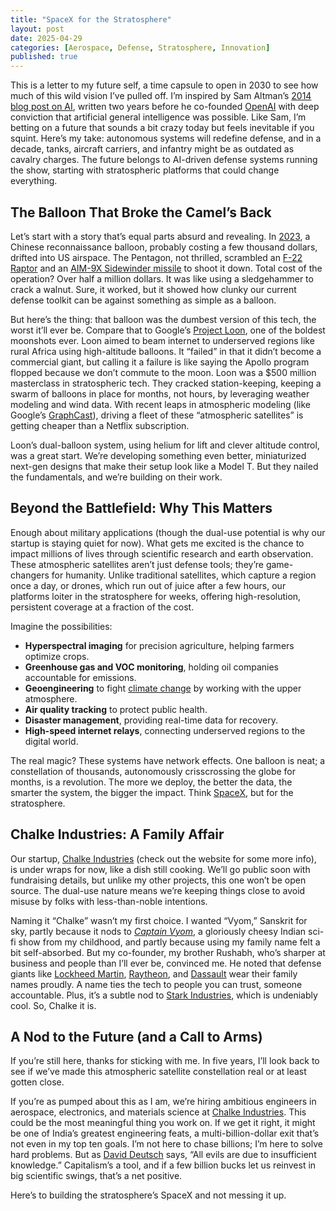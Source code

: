 ```yaml
---
title: "SpaceX for the Stratosphere"
layout: post
date: 2025-04-29
categories: [Aerospace, Defense, Stratosphere, Innovation]
published: true
---
```


This is a letter to my future self, a time capsule to open in 2030 to see how much of this wild vision I’ve pulled off. I’m inspired by Sam Altman’s [2014 blog post on AI](https://blog.samaltman.com/ai), written two years before he co-founded [OpenAI](https://openai.com) with deep conviction that artificial general intelligence was possible. Like Sam, I’m betting on a future that sounds a bit crazy today but feels inevitable if you squint. Here’s my take: autonomous systems will redefine defense, and in a decade, tanks, aircraft carriers, and infantry might be as outdated as cavalry charges. The future belongs to AI-driven defense systems running the show, starting with stratospheric platforms that could change everything.

## The Balloon That Broke the Camel’s Back

Let’s start with a story that’s equal parts absurd and revealing. In [2023](https://en.wikipedia.org/wiki/2023_Chinese_balloon_incident), a Chinese reconnaissance balloon, probably costing a few thousand dollars, drifted into US airspace. The Pentagon, not thrilled, scrambled an [F-22 Raptor](https://en.wikipedia.org/wiki/Lockheed_Martin_F-22_Raptor) and an [AIM-9X Sidewinder missile](https://en.wikipedia.org/wiki/AIM-9_Sidewinder) to shoot it down. Total cost of the operation? Over half a million dollars. It was like using a sledgehammer to crack a walnut. Sure, it worked, but it showed how clunky our current defense toolkit can be against something as simple as a balloon.

But here’s the thing: that balloon was the dumbest version of this tech, the worst it’ll ever be. Compare that to Google’s [Project Loon](https://en.wikipedia.org/wiki/Loon_(company)), one of the boldest moonshots ever. Loon aimed to beam internet to underserved regions like rural Africa using high-altitude balloons. It “failed” in that it didn’t become a commercial giant, but calling it a failure is like saying the Apollo program flopped because we don’t commute to the moon. Loon was a $500 million masterclass in stratospheric tech. They cracked station-keeping, keeping a swarm of balloons in place for months, not hours, by leveraging weather modeling and wind data. With recent leaps in atmospheric modeling (like Google’s [GraphCast](https://deepmind.google/discover/blog/graphcast-ai-model-for-faster-and-more-accurate-global-weather-forecasting/)), driving a fleet of these “atmospheric satellites” is getting cheaper than a Netflix subscription.

Loon’s dual-balloon system, using helium for lift and clever altitude control, was a great start. We’re developing something even better, miniaturized next-gen designs that make their setup look like a Model T. But they nailed the fundamentals, and we’re building on their work.

## Beyond the Battlefield: Why This Matters

Enough about military applications (though the dual-use potential is why our startup is staying quiet for now). What gets me excited is the chance to impact millions of lives through scientific research and earth observation. These atmospheric satellites aren’t just defense tools; they’re game-changers for humanity. Unlike traditional satellites, which capture a region once a day, or drones, which run out of juice after a few hours, our platforms loiter in the stratosphere for weeks, offering high-resolution, persistent coverage at a fraction of the cost.

Imagine the possibilities:
- **Hyperspectral imaging** for precision agriculture, helping farmers optimize crops.
- **Greenhouse gas and VOC monitoring**, holding oil companies accountable for emissions.
- **Geoengineering** to fight [climate change](https://en.wikipedia.org/wiki/Climate_change) by working with the upper atmosphere.
- **Air quality tracking** to protect public health.
- **Disaster management**, providing real-time data for recovery.
- **High-speed internet relays**, connecting underserved regions to the digital world.

The real magic? These systems have network effects. One balloon is neat; a constellation of thousands, autonomously crisscrossing the globe for months, is a revolution. The more we deploy, the better the data, the smarter the system, the bigger the impact. Think [SpaceX](https://www.spacex.com), but for the stratosphere.

## Chalke Industries: A Family Affair

Our startup, [Chalke Industries](https://chalkeindustries.com) (check out the website for some more info), is under wraps for now, like a dish still cooking. We’ll go public soon with fundraising details, but unlike my other projects, this one won’t be open source. The dual-use nature means we’re keeping things close to avoid misuse by folks with less-than-noble intentions.

Naming it “Chalke” wasn’t my first choice. I wanted “Vyom,” Sanskrit for sky, partly because it nods to [*Captain Vyom*](https://en.wikipedia.org/wiki/Captain_Vyom), a gloriously cheesy Indian sci-fi show from my childhood, and partly because using my family name felt a bit self-absorbed. But my co-founder, my brother Rushabh, who’s sharper at business and people than I’ll ever be, convinced me. He noted that defense giants like [Lockheed Martin](https://www.lockheedmartin.com), [Raytheon](https://www.rtx.com), and [Dassault](https://www.dassault-aviation.com) wear their family names proudly. A name ties the tech to people you can trust, someone accountable. Plus, it’s a subtle nod to [Stark Industries](https://marvel.fandom.com/wiki/Stark_Industries), which is undeniably cool. So, Chalke it is.

## A Nod to the Future (and a Call to Arms)

If you’re still here, thanks for sticking with me. In five years, I’ll look back to see if we’ve made this atmospheric satellite constellation real or at least gotten close.

<!-- open-in-2030-04-29 -->

If you’re as pumped about this as I am, we’re hiring ambitious engineers in aerospace, electronics, and materials science at [Chalke Industries](https://chalkeindustries.com). This could be the most meaningful thing you work on. If we get it right, it might be one of India’s greatest engineering feats, a multi-billion-dollar exit that’s not even in my top ten goals. I’m not here to chase billions; I’m here to solve hard problems. But as [David Deutsch](https://en.wikipedia.org/wiki/David_Deutsch) says, “All evils are due to insufficient knowledge.” Capitalism’s a tool, and if a few billion bucks let us reinvest in big scientific swings, that’s a net positive.

Here’s to building the stratosphere’s SpaceX and not messing it up.
